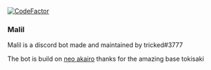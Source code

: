 [![CodeFactor](https://www.codefactor.io/repository/github/skyblockdev/malil-akairo/badge/main?s=3eba279a212050035264f1f576e01af51d7f6a27)](https://www.codefactor.io/repository/github/skyblockdev/malil-akairo/overview/main)
### Malil
Malil is a discord bot made and maintained by tricked#3777



The bot is build on [neo akairo](https://github.com/Unwork-ID/Neo-Akairo) thanks for the amazing base tokisaki

